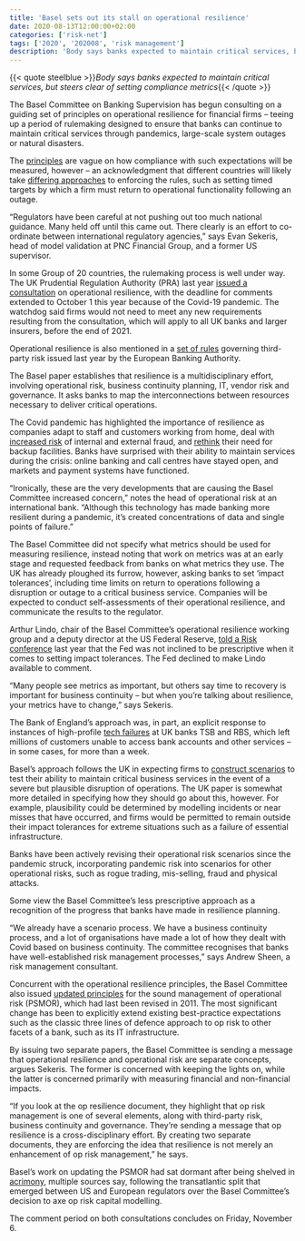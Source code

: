 ```yaml
---
title: 'Basel sets out its stall on operational resilience'
date: 2020-08-13T12:00:00+02:00
categories: ['risk-net']
tags: ['2020', '202008', 'risk management']
description: 'Body says banks expected to maintain critical services, but steers clear of setting compliance metrics'
---
```


{{< quote steelblue >}}_Body says banks expected to maintain critical services, but steers clear of setting compliance metrics_{{< /quote >}}

The Basel Committee on Banking Supervision has begun consulting on a guiding set of principles on operational resilience for financial firms – teeing up a period of rulemaking designed to ensure that banks can continue to maintain critical services through pandemics, large-scale system outages or natural disasters.

The [principles](https://www.bis.org/bcbs/publ/d509.htm) are vague on how compliance with such expectations will be measured, however – an acknowledgment that different countries will likely take [differing approaches](https://www.risk.net/risk-management/6747901/basel-set-to-update-op-risk-and-resilience-principles) to enforcing the rules, such as setting timed targets by which a firm must return to operational functionality following an outage.

“Regulators have been careful at not pushing out too much national guidance. Many held off until this came out. There clearly is an effort to co-ordinate between international regulatory agencies,” says Evan Sekeris, head of model validation at PNC Financial Group, and a former US supervisor.

In some Group of 20 countries, the rulemaking process is well under way. The UK Prudential Regulation Authority (PRA) last year [issued a consultation](https://www.risk.net/risk-management/7234291/uk-regulator-issues-plans-for-bank-ops-resilience) on operational resilience, with the deadline for comments extended to October 1 this year because of the Covid-19 pandemic. The watchdog said firms would not need to meet any new requirements resulting from the consultation, which will apply to all UK banks and larger insurers, before the end of 2021.

Operational resilience is also mentioned in a [set of rules](https://www.risk.net/risk-management/6714296/financial-firms-toil-to-meet-new-eu-rules-on-outsourcing) governing third-party risk issued last year by the European Banking Authority.

The Basel paper establishes that resilience is a multidisciplinary effort, involving operational risk, business continuity planning, IT, vendor risk and governance. It asks banks to map the interconnections between resources necessary to deliver critical operations.

The Covid pandemic has highlighted the importance of resilience as companies adapt to staff and customers working from home, deal with [increased risk](https://www.risk.net/risk-management/7517326/virus-weakens-banks-defences-against-internal-fraud) of internal and external fraud, and [rethink](https://www.risk.net/risk-management/7561696/banks-eye-post-pandemic-shake-up-of-op-risk-scenarios) their need for backup facilities. Banks have surprised with their ability to maintain services during the crisis: online banking and call centres have stayed open, and markets and payment systems have functioned.

“Ironically, these are the very developments that are causing the Basel Committee increased concern,” notes the head of operational risk at an international bank. “Although this technology has made banking more resilient during a pandemic, it’s created concentrations of data and single points of failure.”

The Basel Committee did not specify what metrics should be used for measuring resilience, instead noting that work on metrics was at an early stage and requested feedback from banks on what metrics they use. The UK has already ploughed its furrow, however, asking banks to set ‘impact tolerances’, including time limits on return to operations following a disruption or outage to a critical business service. Companies will be expected to conduct self-assessments of their operational resilience, and communicate the results to the regulator.

Arthur Lindo, chair of the Basel Committee’s operational resilience working group and a deputy director at the US Federal Reserve, [told a Risk conference](https://www.risk.net/risk-management/6747901/basel-set-to-update-op-risk-and-resilience-principles) last year that the Fed was not inclined to be prescriptive when it comes to setting impact tolerances. The Fed declined to make Lindo available to comment.

“Many people see metrics as important, but others say time to recovery is important for business continuity – but when you’re talking about resilience, your metrics have to change,” says Sekeris.

The Bank of England’s approach was, in part, an explicit response to instances of high-profile [tech failures](https://www.risk.net/risk-management/5689651/boe-to-set-tolerance-levels-for-operational-disruptions) at UK banks TSB and RBS, which left millions of customers unable to access bank accounts and other services – in some cases, for more than a week.

Basel’s approach follows the UK in expecting firms to [construct scenarios](https://www.risk.net/risk-management/7552516/covid-scenarios-finding-the-worst-worst-case) to test their ability to maintain critical business services in the event of a severe but plausible disruption of operations. The UK paper is somewhat more detailed in specifying how they should go about this, however. For example, plausibility could be determined by modelling incidents or near misses that have occurred, and firms would be permitted to remain outside their impact tolerances for extreme situations such as a failure of essential infrastructure.

Banks have been actively revising their operational risk scenarios since the pandemic struck, incorporating pandemic risk into scenarios for other operational risks, such as rogue trading, mis-selling, fraud and physical attacks.

Some view the Basel Committee’s less prescriptive approach as a recognition of the progress that banks have made in resilience planning.

“We already have a scenario process. We have a business continuity process, and a lot of organisations have made a lot of how they dealt with Covid based on business continuity. The committee recognises that banks have well-established risk management processes,” says Andrew Sheen, a risk management consultant.

Concurrent with the operational resilience principles, the Basel Committee also issued [updated principles](https://www.bis.org/bcbs/publ/d508.htm) for the sound management of operational risk (PSMOR), which had last been revised in 2011. The most significant change has been to explicitly extend existing best-practice expectations such as the classic three lines of defence approach to op risk to other facets of a bank, such as its IT infrastructure.

By issuing two separate papers, the Basel Committee is sending a message that operational resilience and operational risk are separate concepts, argues Sekeris. The former is concerned with keeping the lights on, while the latter is concerned primarily with measuring financial and non-financial impacts.

“If you look at the op resilience document, they highlight that op risk management is one of several elements, along with third-party risk, business continuity and governance. They’re sending a message that op resilience is a cross-disciplinary effort. By creating two separate documents, they are enforcing the idea that resilience is not merely an enhancement of op risk management,” he says.

Basel’s work on updating the PSMOR had sat dormant after being shelved in [acrimony](https://www.risk.net/risk-management/6475751/op-risk-capital-looking-back-in-anger), multiple sources say, following the transatlantic split that emerged between US and European regulators over the Basel Committee’s decision to axe op risk capital modelling.

The comment period on both consultations concludes on Friday, November 6.

